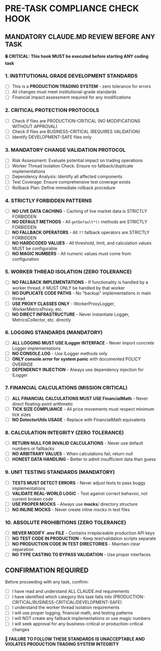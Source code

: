 # PRE-TASK COMPLIANCE CHECK HOOK

## MANDATORY CLAUDE.MD REVIEW BEFORE ANY TASK

**🔒 CRITICAL: This hook MUST be executed before starting ANY coding task**

### 1. INSTITUTIONAL GRADE DEVELOPMENT STANDARDS

- [ ] This is a **PRODUCTION TRADING SYSTEM** - zero tolerance for errors
- [ ] All changes must meet institutional-grade standards
- [ ] Financial impact assessment required for any modifications

### 2. CRITICAL PROTECTION PROTOCOLS

- [ ] Check if files are PRODUCTION-CRITICAL (NO MODIFICATIONS WITHOUT APPROVAL)
- [ ] Check if files are BUSINESS-CRITICAL (REQUIRES VALIDATION)
- [ ] Identify DEVELOPMENT-SAFE files only

### 3. MANDATORY CHANGE VALIDATION PROTOCOL

- [ ] Risk Assessment: Evaluate potential impact on trading operations
- [ ] Worker Thread Isolation Check: Ensure no fallback/duplicate implementations
- [ ] Dependency Analysis: Identify all affected components
- [ ] Test Coverage: Ensure comprehensive test coverage exists
- [ ] Rollback Plan: Define immediate rollback procedure

### 4. STRICTLY FORBIDDEN PATTERNS

- [ ] **NO LIVE DATA CACHING** - Caching of live market data is STRICTLY FORBIDDEN
- [ ] **NO DEFAULT METHODS** - All `getDefault*()` methods are STRICTLY FORBIDDEN
- [ ] **NO FALLBACK OPERATORS** - All `??` fallback operators are STRICTLY FORBIDDEN
- [ ] **NO HARDCODED VALUES** - All threshold, limit, and calculation values MUST be configurable
- [ ] **NO MAGIC NUMBERS** - All numeric values must come from configuration

### 5. WORKER THREAD ISOLATION (ZERO TOLERANCE)

- [ ] **NO FALLBACK IMPLEMENTATIONS** - If functionality is handled by a worker thread, it MUST ONLY be handled by that worker
- [ ] **NO DUPLICATE CODE PATHS** - No "backup" implementations in main thread
- [ ] **USE PROXY CLASSES ONLY** - WorkerProxyLogger, WorkerMetricsProxy, etc.
- [ ] **NO DIRECT INFRASTRUCTURE** - Never instantiate Logger, MetricsCollector, etc. directly

### 6. LOGGING STANDARDS (MANDATORY)

- [ ] **ALL LOGGING MUST USE ILogger INTERFACE** - Never import concrete Logger implementations
- [ ] **NO CONSOLE.LOG** - Use ILogger methods only
- [ ] **ONLY console.error for system panic** with documented POLICY OVERRIDE
- [ ] **DEPENDENCY INJECTION** - Always use dependency injection for ILogger

### 7. FINANCIAL CALCULATIONS (MISSION CRITICAL)

- [ ] **ALL FINANCIAL CALCULATIONS MUST USE FinancialMath** - Never direct floating-point arithmetic
- [ ] **TICK SIZE COMPLIANCE** - All price movements must respect minimum tick sizes
- [ ] **NO DetectorUtils USAGE** - Replace with FinancialMath equivalents

### 8. CALCULATION INTEGRITY (ZERO TOLERANCE)

- [ ] **RETURN NULL FOR INVALID CALCULATIONS** - Never use default numbers or fallbacks
- [ ] **NO ARBITRARY VALUES** - When calculations fail, return null
- [ ] **HONEST DATA HANDLING** - Better to admit insufficient data than guess

### 9. UNIT TESTING STANDARDS (MANDATORY)

- [ ] **TESTS MUST DETECT ERRORS** - Never adjust tests to pass buggy implementations
- [ ] **VALIDATE REAL-WORLD LOGIC** - Test against correct behavior, not current broken code
- [ ] **USE PROPER MOCKS** - Always use **mocks**/ directory structure
- [ ] **NO INLINE MOCKS** - Never create inline mocks in test files

### 10. ABSOLUTE PROHIBITIONS (ZERO TOLERANCE)

- [ ] **NEVER MODIFY .env FILE** - Contains irreplaceable production API keys
- [ ] **NO TEST CODE IN PRODUCTION** - Keep test/validation scripts separate
- [ ] **NO PRODUCTION CODE IN TEST DIRECTORIES** - Maintain clear separation
- [ ] **NO TYPE CASTING TO BYPASS VALIDATION** - Use proper interfaces

## CONFIRMATION REQUIRED

Before proceeding with any task, confirm:

- [ ] I have read and understand ALL CLAUDE.md requirements
- [ ] I have identified which category this task falls into (PRODUCTION-CRITICAL/BUSINESS-CRITICAL/DEVELOPMENT-SAFE)
- [ ] I understand the worker thread isolation requirements
- [ ] I will use proper logging, financial math, and testing patterns
- [ ] I will NOT create any fallback implementations or use magic numbers
- [ ] I will seek approval for any business-critical or production-critical changes

**🚨 FAILURE TO FOLLOW THESE STANDARDS IS UNACCEPTABLE AND VIOLATES PRODUCTION TRADING SYSTEM INTEGRITY**
